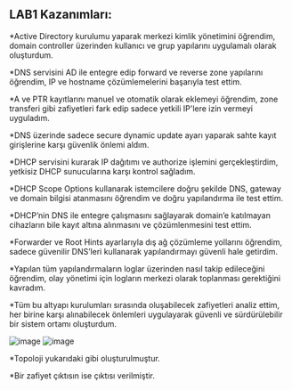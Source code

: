 LAB1 Kazanımları:
-
*Active Directory kurulumu yaparak merkezi kimlik yönetimini öğrendim, domain controller üzerinden kullanıcı ve grup yapılarını uygulamalı olarak oluşturdum.

*DNS servisini AD ile entegre edip forward ve reverse zone yapılarını öğrendim, IP ve hostname çözümlemelerini başarıyla test ettim.

*A ve PTR kayıtlarını manuel ve otomatik olarak eklemeyi öğrendim, zone transferi gibi zafiyetleri fark edip sadece yetkili IP'lere izin vermeyi uyguladım.

*DNS üzerinde sadece secure dynamic update ayarı yaparak sahte kayıt girişlerine karşı güvenlik önlemi aldım.

*DHCP servisini kurarak IP dağıtımı ve authorize işlemini gerçekleştirdim, yetkisiz DHCP sunucularına karşı kontrol sağladım.

*DHCP Scope Options kullanarak istemcilere doğru şekilde DNS, gateway ve domain bilgisi atanmasını öğrendim ve doğru yapılandırma ile test ettim.

*DHCP’nin DNS ile entegre çalışmasını sağlayarak domain’e katılmayan cihazların bile kayıt altına alınmasını ve çözümlenmesini test ettim.

*Forwarder ve Root Hints ayarlarıyla dış ağ çözümleme yollarını öğrendim, sadece güvenilir DNS’leri kullanarak yapılandırmayı güvenli hale getirdim.

*Yapılan tüm yapılandırmaların loglar üzerinden nasıl takip edileceğini öğrendim, olay yönetimi için logların merkezi olarak toplanması gerektiğini kavradım.

*Tüm bu altyapı kurulumları sırasında oluşabilecek zafiyetleri analiz ettim, her birine karşı alınabilecek önlemleri uygulayarak güvenli ve sürdürülebilir bir sistem ortamı oluşturdum.

![image](https://github.com/user-attachments/assets/5233fcfc-ef2f-40c9-8b45-8afe1fc743c5)
![image](https://github.com/user-attachments/assets/74f73b79-e6ba-4357-9646-3d0121ae3870)

*Topoloji yukarıdaki gibi oluşturulmuştur.

*Bir zafiyet çıktısın ise çıktısı verilmiştir.




